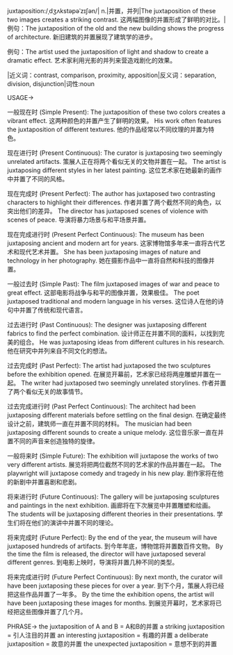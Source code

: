 juxtaposition:/ˌdʒʌkstəpəˈzɪʃən/| n.|并置，并列|The juxtaposition of these two images creates a striking contrast. 这两幅图像的并置形成了鲜明的对比。|例句：The juxtaposition of the old and the new building shows the progress of architecture. 新旧建筑的并置展现了建筑学的进步。

例句：The artist used the juxtaposition of light and shadow to create a dramatic effect. 艺术家利用光影的并列来营造戏剧化的效果。

|近义词：contrast, comparison, proximity, apposition|反义词：separation, division, disjunction|词性:noun


USAGE->

一般现在时 (Simple Present):
The juxtaposition of these two colors creates a vibrant effect. 这两种颜色的并置产生了鲜明的效果。
His work often features the juxtaposition of different textures. 他的作品经常以不同纹理的并置为特色。


现在进行时 (Present Continuous):
The curator is juxtaposing two seemingly unrelated artifacts.  策展人正在将两个看似无关的文物并置在一起。
The artist is juxtaposing different styles in her latest painting. 这位艺术家在她最新的画作中并置了不同的风格。


现在完成时 (Present Perfect):
The author has juxtaposed two contrasting characters to highlight their differences. 作者并置了两个截然不同的角色，以突出他们的差异。
The director has juxtaposed scenes of violence with scenes of peace. 导演将暴力场景与和平场景并置。


现在完成进行时 (Present Perfect Continuous):
The museum has been juxtaposing ancient and modern art for years.  这家博物馆多年来一直将古代艺术和现代艺术并置。
She has been juxtaposing images of nature and technology in her photography.  她在摄影作品中一直将自然和科技的图像并置。


一般过去时 (Simple Past):
The film juxtaposed images of war and peace to great effect.  这部电影将战争与和平的图像并置，效果极佳。
The poet juxtaposed traditional and modern language in his verses.  这位诗人在他的诗句中并置了传统和现代语言。


过去进行时 (Past Continuous):
The designer was juxtaposing different fabrics to find the perfect combination.  设计师正在并置不同的面料，以找到完美的组合。
He was juxtaposing ideas from different cultures in his research. 他在研究中并列来自不同文化的想法。


过去完成时 (Past Perfect):
The artist had juxtaposed the two sculptures before the exhibition opened.  在展览开幕前，艺术家已经将两座雕塑并置在一起。
The writer had juxtaposed two seemingly unrelated storylines. 作者并置了两个看似无关的故事情节。


过去完成进行时 (Past Perfect Continuous):
The architect had been juxtaposing different materials before settling on the final design.  在确定最终设计之前，建筑师一直在并置不同的材料。
The musician had been juxtaposing different sounds to create a unique melody.  这位音乐家一直在并置不同的声音来创造独特的旋律。


一般将来时 (Simple Future):
The exhibition will juxtapose the works of two very different artists.  展览将把两位截然不同的艺术家的作品并置在一起。
The playwright will juxtapose comedy and tragedy in his new play. 剧作家将在他的新剧中并置喜剧和悲剧。


将来进行时 (Future Continuous):
The gallery will be juxtaposing sculptures and paintings in the next exhibition.  画廊将在下次展览中并置雕塑和绘画。
The students will be juxtaposing different theories in their presentations. 学生们将在他们的演讲中并置不同的理论。


将来完成时 (Future Perfect):
By the end of the year, the museum will have juxtaposed hundreds of artifacts.  到今年年底，博物馆将并置数百件文物。
By the time the film is released, the director will have juxtaposed several different genres.  到电影上映时，导演将并置几种不同的类型。


将来完成进行时 (Future Perfect Continuous):
By next month, the curator will have been juxtaposing these pieces for over a year.  到下个月，策展人将已经把这些作品并置了一年多。
By the time the exhibition opens, the artist will have been juxtaposing these images for months. 到展览开幕时，艺术家将已经把这些图像并置了几个月。


PHRASE->
the juxtaposition of A and B = A和B的并置
a striking juxtaposition =  引人注目的并置
an interesting juxtaposition = 有趣的并置
a deliberate juxtaposition =  故意的并置
the unexpected juxtaposition =  意想不到的并置
